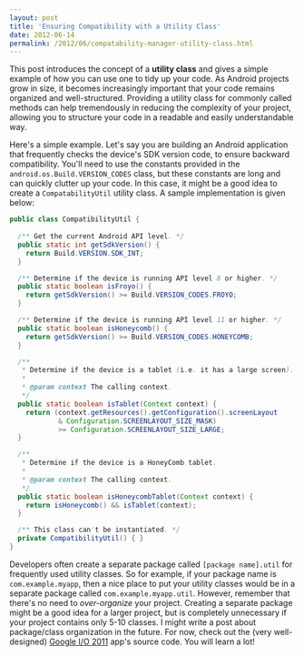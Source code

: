 ```yaml
---
layout: post
title: 'Ensuring Compatibility with a Utility Class'
date: 2012-06-14
permalink: /2012/06/compatability-manager-utility-class.html
---
```

This post introduces the concept of a **utility class** and gives a simple
example of how you can use one to tidy up your code. As Android projects grow in size, it
becomes increasingly important that your code remains organized and well-structured.
Providing a utility class for commonly called methods can help tremendously in reducing
the complexity of your project, allowing you to structure your code in a readable and
easily understandable way.

<!--more-->

Here's a simple example. Let's say you are building an Android application that frequently
checks the device's SDK version code, to ensure backward compatibility. You'll need to
use the constants provided in the `android.os.Build.VERSION_CODES` class,
but these constants are long and can quickly clutter up your code. In this case,
it might be a good idea to create a `CompatabilityUtil` utility class.
A sample implementation is given below:

```java
public class CompatibilityUtil {
    
  /** Get the current Android API level. */
  public static int getSdkVersion() {
    return Build.VERSION.SDK_INT;
  }

  /** Determine if the device is running API level 8 or higher. */
  public static boolean isFroyo() {
    return getSdkVersion() >= Build.VERSION_CODES.FROYO;
  }

  /** Determine if the device is running API level 11 or higher. */
  public static boolean isHoneycomb() {
    return getSdkVersion() >= Build.VERSION_CODES.HONEYCOMB;
  }

  /**
   * Determine if the device is a tablet (i.e. it has a large screen).
   * 
   * @param context The calling context.
   */
  public static boolean isTablet(Context context) {
    return (context.getResources().getConfiguration().screenLayout
            & Configuration.SCREENLAYOUT_SIZE_MASK)
            >= Configuration.SCREENLAYOUT_SIZE_LARGE;
  }

  /**
   * Determine if the device is a HoneyComb tablet.
   * 
   * @param context The calling context.
   */
  public static boolean isHoneycombTablet(Context context) {
    return isHoneycomb() && isTablet(context);
  }

  /** This class can't be instantiated. */
  private CompatibilityUtil() { }
}
```

Developers often create a separate package called `[package name].util` for
frequently used utility classes. So for example, if your package name is `com.example.myapp`,
then a nice place to put your utility classes would be in a separate package called
`com.example.myapp.util`. However, remember that there's no need to _over-organize_
your project. Creating a separate package might be a good idea for a larger project,
but is completely unnecessary if your project contains only 5-10 classes. I might
write a post about package/class organization in the future. For now, check out the
(very well-designed) <a href="http://code.google.com/p/iosched/source/browse/">Google I/O 2011</a>
app's source code. You will learn a lot!
